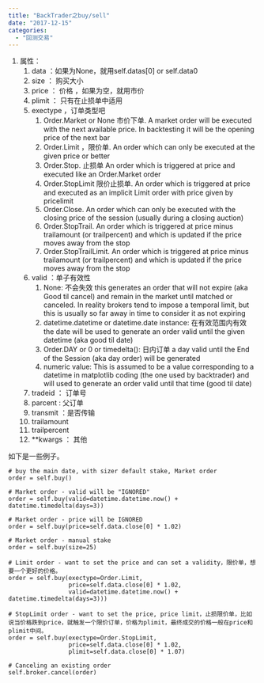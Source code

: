 ```yaml
---
title: "BackTrader之buy/sell"
date: "2017-12-15"
categories: 
  - "回测交易"
---
```


1. 属性：
    1. data ：如果为None，就用self.datas\[0\] or self.data0
    2. size ： 购买大小
    3. price ： 价格 ，如果为空，就用市价
    4. plimit ： 只有在止损单中适用
    5. exectype ，订单类型吧
        1. Order.Market or None 市价下单. A market order will be executed with the next available price. In backtesting it will be the opening price of the next bar
        2. Order.Limit ，限价单. An order which can only be executed at the given price or better
        3. Order.Stop. 止损单 An order which is triggered at price and executed like an Order.Market order
        4. Order.StopLimit 限价止损单. An order which is triggered at price and executed as an implicit Limit order with price given by pricelimit
        5. Order.Close. An order which can only be executed with the closing price of the session (usually during a closing auction)
        6. Order.StopTrail. An order which is triggered at price minus trailamount (or trailpercent) and which is updated if the price moves away from the stop
        7. Order.StopTrailLimit. An order which is triggered at price minus trailamount (or trailpercent) and which is updated if the price moves away from the stop
    6. valid ：单子有效性
        1. None: 不会失效 this generates an order that will not expire (aka Good til cancel) and remain in the market until matched or canceled. In reality brokers tend to impose a temporal limit, but this is usually so far away in time to consider it as not expiring
        2. datetime.datetime or datetime.date instance: 在有效范围内有效 the date will be used to generate an order valid until the given datetime (aka good til date)
        3. Order.DAY or 0 or timedelta(): 日内订单 a day valid until the End of the Session (aka day order) will be generated
        4. numeric value: This is assumed to be a value corresponding to a datetime in matplotlib coding (the one used by backtrader) and will used to generate an order valid until that time (good til date)
    7. tradeid ： 订单号
    8. parcent : 父订单
    9. transmit ：是否传输
    10. trailamount
    11. trailpercent
    12. \*\*kwargs ： 其他

如下是一些例子。

```
# buy the main date, with sizer default stake, Market order
order = self.buy()

# Market order - valid will be "IGNORED"
order = self.buy(valid=datetime.datetime.now() + datetime.timedelta(days=3))

# Market order - price will be IGNORED
order = self.buy(price=self.data.close[0] * 1.02)

# Market order - manual stake
order = self.buy(size=25)

# Limit order - want to set the price and can set a validity，限价单，想要一个更好的价格。
order = self.buy(exectype=Order.Limit,
                 price=self.data.close[0] * 1.02,
                 valid=datetime.datetime.now() + datetime.timedelta(days=3)))

# StopLimit order - want to set the price, price limit，止损限价单，比如说当价格跌到price，就触发一个限价订单，价格为plimit，最终成交的价格一般在price和plimit中间。
order = self.buy(exectype=Order.StopLimit,
                 price=self.data.close[0] * 1.02,
                 plimit=self.data.close[0] * 1.07)

# Canceling an existing order
self.broker.cancel(order)
```
